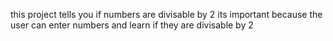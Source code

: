 this project tells you if numbers are divisable by 2
its important because the user can enter numbers and learn if they are divisable by 2
